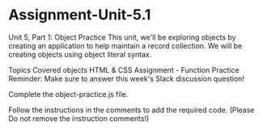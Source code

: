 # Assignment-Unit-5.1
Unit 5, Part 1: Object Practice
This unit, we'll be exploring objects by creating an application to help maintain a record collection. We will be creating objects using object literal syntax.

Topics Covered
objects
HTML & CSS
Assignment - Function Practice
Reminder: Make sure to answer this week's Slack discussion question!

Complete the object-practice.js file.

Follow the instructions in the comments to add the required code. (Please Do not remove the instruction comments!)
